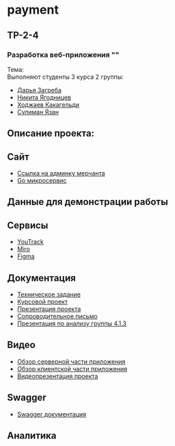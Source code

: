 # payment
## TP-2-4
### Разработка веб-приложения ""
Тема:  
Выполняют студенты 3 курса 2 группы:
*   [Дарья Загреба](https://github.com/Daasshh)
*   [Никита Ягодницев](https://github.com/Happyer29)
*   [Ходжаев Какагельди](https://github.com/Kh0jaev)
*   [Сулиман Язан](https://github.com/Yazan99x)
  
## Описание проекта:
## Сайт
* [Ссылка на админку мерчанта](https://payment-ae.ru/)
* [Go микросервис](https://github.com/Happyer29/payment-go)

## Данные для демонстрации работы




## Сервисы
* [YouTrack](https://zagreba.youtrack.cloud/agiles/141-3/current)
* [Miro]()
* [Figma](https://www.figma.com/file/zp31hjrZl4w8JclFGv1YxQ/%D0%A1%D0%B8%D1%81%D1%82%D0%B5%D0%BC%D0%B0-%D0%BE%D0%BF%D0%BB%D0%B0%D1%82%D0%B0?type=design&node-id=0%3A1&mode=design&t=c7nK09RQfPP6BVQf-1)
  
## Документация
* [Техническое задание](https://github.com/Happyer29/payment/blob/master/documentation/%D0%A2%D0%B5%D1%85%D0%BD%D0%B8%D1%87%D0%B5%D1%81%D0%BA%D0%BE%D0%B5%20%D0%B7%D0%B0%D0%B4%D0%B0%D0%BD%D0%B8%D0%B5%20Payment.pdf)
* [Курсовой проект](https://github.com/Happyer29/payment/blob/master/documentation/%D0%9A%D1%83%D1%80%D1%81%D0%BE%D0%B2%D0%BE%D0%B9%20%D0%BF%D1%80%D0%BE%D0%B5%D0%BA%D1%82%20Payment.pdf)
* [Презентация проекта]()
* [Сопроводительное письмо](https://github.com/Happyer29/payment/blob/master/documentation/%D0%A1%D0%BE%D0%BF%D1%80%D0%BE%D0%B2%D0%BE%D0%B4%D0%B8%D1%82%D0%B5%D0%BB%D1%8C%D0%BD%D0%BE%D0%B5%20%D0%BF%D0%B8%D1%81%D1%8C%D0%BC%D0%BE.pdf)
* [Презентация по анализу группы 4.1.3](https://github.com/Happyer29/payment/blob/master/presentation/%D0%9F%D1%80%D0%B5%D0%B7%D0%B5%D0%BD%D1%82%D0%B0%D1%86%D0%B8%D1%8F%20%D0%BF%D1%80%D0%BE%D0%B1%D0%BB%D0%B5%D0%BC%20%D0%BA%D0%BE%D0%BC%D0%B0%D0%BD%D0%B4%D1%8B%204.1.3.pdf)

## Видео
* [Обзор серверной части приложения](https://drive.google.com/file/d/1ga8OmkLcvkhrfxcFrB__9zvh-qsMlR-d/view?usp=sharing)
* [Обзор клиентской части приложения](https://drive.google.com/file/d/1ylCZo21eme9OhdwIqWZQ4VAjJjTlXJaA/view?usp=sharing)
* [Видеопрезентация проекта](https://drive.google.com/file/d/185P1IDfw27YIlb43S8nXS6FR4s7WyUHY/view?usp=sharing)

## Swagger
* [Swagger документация](http://134.0.115.247:8080/)

## Аналитика
